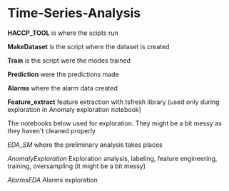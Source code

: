# Time-Series-Analysis

**HACCP_TOOL** is where the scipts run

**MakeDataset** is the script where the dataset is created

**Train** is the script were the modes trained

**Prediction** were the predictions made

**Alarms** where the alarm data created

**Feature_extract** feature extraction with tsfresh library (used only during exploration in Anomaly exploration notebook)

The notebooks below used for exploration. They might be a bit messy as they haven't cleaned properly

*EDA_SM* where the preliminary analysis takes places

*AnomalyExploration* Exploration analysis, labeling, feature engineering, training, oversampling (it might be a bit messy)

*AlarmsEDA* Alarms exploration

